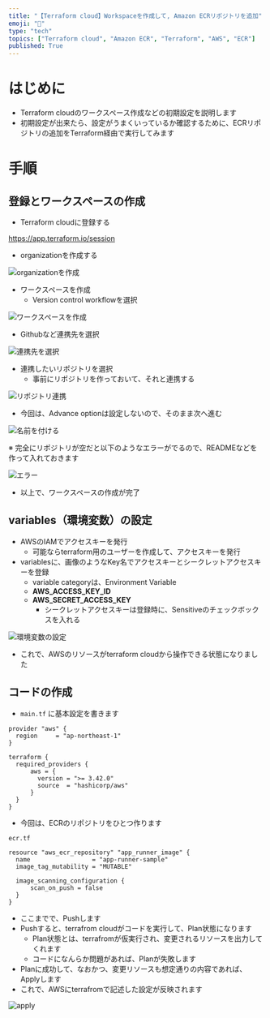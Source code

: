 ```yaml
---
title: "【Terraform cloud】Workspaceを作成して, Amazon ECRリポジトリを追加"
emoji: "🌱"
type: "tech"
topics: ["Terraform cloud", "Amazon ECR", "Terraform", "AWS", "ECR"]
published: True
---
```


# はじめに

- Terraform cloudのワークスペース作成などの初期設定を説明します
- 初期設定が出来たら、設定がうまくいっているか確認するために、ECRリポジトリの追加をTerraform経由で実行してみます

# 手順

## 登録とワークスペースの作成

- Terraform cloudに登録する

https://app.terraform.io/session

- organizationを作成する

![organizationを作成](https://storage.googleapis.com/zenn-user-upload/700cad57d2f9-20230223.png)

- ワークスペースを作成
  - Version control workflowを選択
  
![ワークスペースを作成](https://storage.googleapis.com/zenn-user-upload/232789093795-20230223.png)

- Githubなど連携先を選択

![連携先を選択](https://storage.googleapis.com/zenn-user-upload/3740d91fedc4-20230223.png)

- 連携したいリポジトリを選択
  - 事前にリポジトリを作っておいて、それと連携する
  
![リポジトリ連携](https://storage.googleapis.com/zenn-user-upload/5db8a8cdcb27-20230223.png)

- 今回は、Advance optionは設定しないので、そのまま次へ進む

![名前を付ける](https://storage.googleapis.com/zenn-user-upload/1da75bab7432-20230223.png)

※ 完全にリポジトリが空だと以下のようなエラーがでるので、READMEなどを作って入れておきます

![エラー](https://storage.googleapis.com/zenn-user-upload/b1282d271fac-20230223.png)

- 以上で、ワークスペースの作成が完了

## variables（環境変数）の設定

- AWSのIAMでアクセスキーを発行
	- 可能ならterraform用のユーザーを作成して、アクセスキーを発行
- variablesに、画像のようなKey名でアクセスキーとシークレットアクセスキーを登録
	- variable categoryは、Environment Variable
	- **AWS_ACCESS_KEY_ID**
	- **AWS_SECRET_ACCESS_KEY**
		- シークレットアクセスキーは登録時に、Sensitiveのチェックボックスを入れる
		
![環境変数の設定](https://storage.googleapis.com/zenn-user-upload/56eef57b3de2-20230223.png)

- これで、AWSのリソースがterraform cloudから操作できる状態になりました
	
## コードの作成

- `main.tf` に基本設定を書きます

```
provider "aws" {
  region     = "ap-northeast-1"
}

terraform {
  required_providers {
	  aws = {
		version = ">= 3.42.0"
		source  = "hashicorp/aws"
	  }
  }
}
```

- 今回は、ECRのリポジトリをひとつ作ります

`ecr.tf`

```
resource "aws_ecr_repository" "app_runner_image" {
  name                 = "app-runner-sample"
  image_tag_mutability = "MUTABLE"

  image_scanning_configuration {
	  scan_on_push = false
  }
}
```

- ここまでで、Pushします
- Pushすると、terrafrom cloudがコードを実行して、Plan状態になります
	- Plan状態とは、terrafromが仮実行され、変更されるリソースを出力してくれます
	- コードになんらか問題があれば、Planが失敗します
- Planに成功して、なおかつ、変更リソースも想定通りの内容であれば、Applyします
- これで、AWSにterrafromで記述した設定が反映されます

![apply](https://storage.googleapis.com/zenn-user-upload/3b083627b428-20230223.png)
